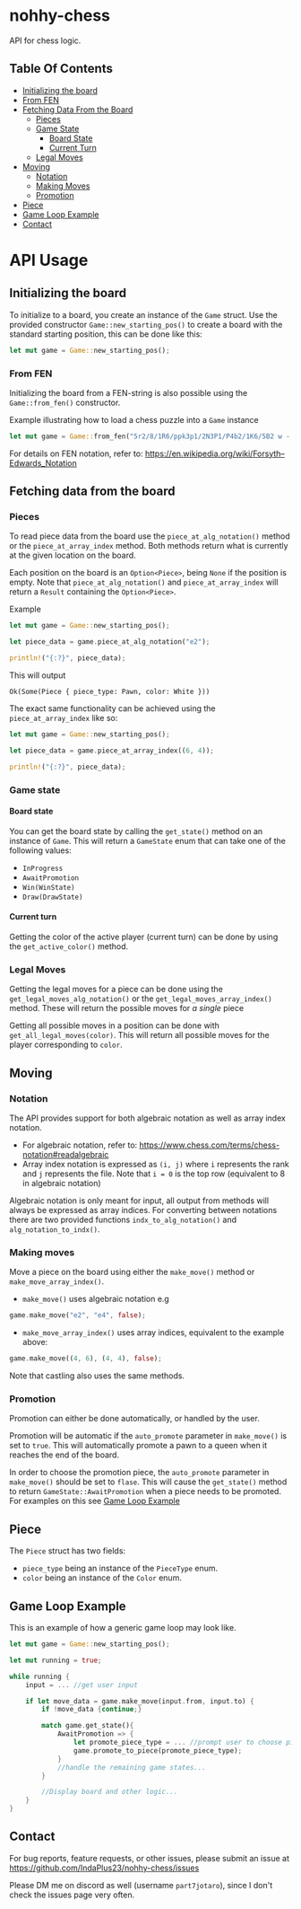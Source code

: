 # nohhy-chess

API for chess logic.

## Table Of Contents

- [Initializing the board](#initializing-the-board)
- [From FEN](#from-fen)
- [Fetching Data From the Board](#fetching-data-from-the-board)
    - [Pieces](#pieces)
    - [Game State](#game-state)
        - [Board State](#board-state)
        - [Current Turn](#current-turn)
    - [Legal Moves](#legal-moves)
- [Moving](#moving)
    - [Notation](#notation)
    - [Making Moves](#making-moves)
    - [Promotion](#promotion)
- [Piece](#piece)
- [Game Loop Example](#game-loop-example)
- [Contact](#contact)

# API Usage

## Initializing the board

To initialize to a board, you create an instance of the `Game` struct. Use the provided constructor `Game::new_starting_pos()` to create a board with the standard starting position, this can be done like this:

```rust
let mut game = Game::new_starting_pos();
```

### From FEN

Initializing the board from a FEN-string is also possible using the `Game::from_fen()` constructor. 

Example illustrating how to load a chess puzzle into a `Game` instance

```rust
let mut game = Game::from_fen("5r2/8/1R6/ppk3p1/2N3P1/P4b2/1K6/5B2 w - - 0 1");
```

For details on FEN notation, refer to: https://en.wikipedia.org/wiki/Forsyth–Edwards_Notation

## Fetching data from the board

### Pieces

To read piece data from the board use the `piece_at_alg_notation()` method or the `piece_at_array_index` method. Both methods return what is currently at the given location on the board. 

Each position on the board is an `Option<Piece>`, being `None` if the position is empty. Note that `piece_at_alg_notation()` and `piece_at_array_index` will return a `Result` containing the `Option<Piece>`.

Example

```rust
let mut game = Game::new_starting_pos();

let piece_data = game.piece_at_alg_notation("e2");

println!("{:?}", piece_data);
```

This will output

```
Ok(Some(Piece { piece_type: Pawn, color: White }))
```

The exact same functionality can be achieved using the `piece_at_array_index` like so:

```rust
let mut game = Game::new_starting_pos();

let piece_data = game.piece_at_array_index((6, 4));

println!("{:?}", piece_data);
```

### Game state

#### Board state
You can get the board state by calling the `get_state()` method on an instance of `Game`.
This will return a `GameState` enum that can take one of the following values:
- `InProgress`
- `AwaitPromotion`
- `Win(WinState)`
- `Draw(DrawState)`

#### Current turn

Getting the color of the active player (current turn) can be done by using the `get_active_color()` method. 

### Legal Moves

Getting the legal moves for a piece can be done using the `get_legal_moves_alg_notation()` or the
`get_legal_moves_array_index()` method. These will return the possible moves for _a single_ piece

Getting all possible moves in a position can be done with `get_all_legal_moves(color)`. This will return
all possible moves for the player corresponding to `color`. 

## Moving
### Notation
The API provides support for both algebraic notation as well as array index notation. 

- For algebraic notation, refer to: https://www.chess.com/terms/chess-notation#readalgebraic
- Array index notation is expressed as `(i, j)` where `i` represents the rank and `j` represents the file. Note that `i = 0` is the top row (equivalent to 8 in algebraic notation)

Algebraic notation is only meant for input, all output from methods will always be expressed as array indices. For converting between notations there are two provided functions `indx_to_alg_notation()` and `alg_notation_to_indx()`.
### Making moves

Move a piece on the board using either the `make_move()` method or `make_move_array_index()`.

- `make_move()` uses algebraic notation e.g
```rust
game.make_move("e2", "e4", false);
```
- `make_move_array_index()` uses array indices, equivalent to the example above: 
```rust
game.make_move((4, 6), (4, 4), false);
```

Note that castling also uses the same methods. 
### Promotion

Promotion can either be done automatically, or handled by the user. 

Promotion will be automatic if the `auto_promote` parameter in `make_move()` is set to `true`. This will automatically promote a pawn to a queen when it reaches the end of the board.

In order to choose the promotion piece, the `auto_promote` parameter in `make_move()` should be set to `flase`. This will cause the `get_state()` method to return `GameState::AwaitPromotion` when a piece needs to be promoted. For examples on this see [Game Loop Example](#game-loop-example)

## Piece

The `Piece` struct has two fields:
- `piece_type` being an instance of the `PieceType` enum. 
- `color` being an instance of the `Color` enum.

## Game Loop Example

This is an example of how a generic game loop may look like. 

```rust
let mut game = Game::new_starting_pos();

let mut running = true;

while running {
    input = ... //get user input

    if let move_data = game.make_move(input.from, input.to) {
        if !move_data {continue;}

        match game.get_state(){
            AwaitPromotion => {
                let promote_piece_type = ... //prompt user to choose piece type
                game.promote_to_piece(promote_piece_type);
            }
            //handle the remaining game states...
        }

        //Display board and other logic...
    }
}

```

## Contact

For bug reports, feature requests, or other issues, please submit an issue at https://github.com/IndaPlus23/nohhy-chess/issues

Please DM me on discord as well (username `part7jotaro`), since I don't check the issues page very often.